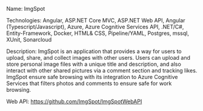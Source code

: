Name: ImgSpot

Technologies: Angular, ASP.NET Core MVC, ASP.NET Web API, Angular (Typescript/Javascript), Azure, Azure 
Cognitive Services API, .NET/C#, Entity-Framework, Docker, HTML& CSS, Pipeline/YAML, Postgres, mssql, 
XUnit, Sonarcloud

Description:  ImgSpot is an application that provides a way for users to upload, share, and collect images with other 
users. Users can upload and store personal image files with a unique title and description, and also interact with other 
shared pictures via a comment section and tracking likes. ImgSpot ensure safe browsing with its integration to Azure Cognitive Services that 
filters photos and comments to ensure safe for work browsing.  

Web API: https://github.com/ImgSpot/ImgSpotWebAPI
